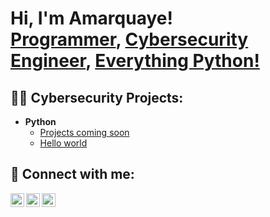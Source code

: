 <h1>Hi, I'm Amarquaye! <br/><a href="https://github.com/amarquaye">Programmer</a>, <a href="https://www.linkedin.com/in/amarquaye/">Cybersecurity Engineer</a>, <a href="https://github.com/amarquaye">Everything Python!</a></h1>

<h2>👨‍💻 Cybersecurity Projects:</h2>


- <b>Python</b>
  - [Projects coming soon](https://github.com/amarquaye)
  - [Hello world](https://github.com/amarquaye/helloWorld)



<h2> 🤳 Connect with me:</h2>


[<img align="left" alt="Amarquaye | Twitter" width="22px" src="https://cdn.jsdelivr.net/npm/simple-icons@v3/icons/twitter.svg" />][twitter]
[<img align="left" alt="Amarquaye | LinkedIn" width="22px" src="https://cdn.jsdelivr.net/npm/simple-icons@v3/icons/linkedin.svg" />][linkedin]
[<img align="left" alt="Amarquaye | Instagram" width="22px" src="https://cdn.jsdelivr.net/npm/simple-icons@v3/icons/instagram.svg" />][instagram]

[twitter]: https://twitter.com/llordjesse
[instagram]: https://www.instagram.com/llordjesse
[linkedin]: https://linkedin.com/in/amarquaye

<!--
**amarquaye/amarquaye** is a ✨ _special_ ✨ repository because its `README.md` (this file) appears on your GitHub profile.

Here are some ideas to get you started:

- 🔭 I’m currently working on ...
- 🌱 I’m currently learning ...
- 👯 I’m looking to collaborate on ...
- 🤔 I’m looking for help with ...
- 💬 Ask me about ...
- 📫 How to reach me: ...
- 😄 Pronouns: ...
- ⚡ Fun fact: ...
-->
